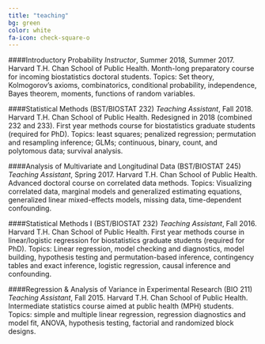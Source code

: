 ```yaml
---
title: "teaching"
bg: green
color: white
fa-icon: check-square-o
---
```





####Introductory Probability
	*Instructor*, Summer 2018, Summer 2017. Harvard T.H. Chan School of Public Health.
	Month-long preparatory course for incoming biostatistics doctoral students. Topics: Set theory, Kolmogorov’s axioms, combinatorics, conditional probability, independence, Bayes theorem, moments, functions of random variables. 

####Statistical Methods (BST/BIOSTAT 232) 
	*Teaching Assistant*, Fall 2018. Harvard T.H. Chan School of Public Health.
	Redesigned in 2018 (combined 232 and 233). First year methods course for biostatistics graduate students (required for PhD). Topics: least squares; penalized regression; permutation and resampling inference; GLMs; continuous, binary, count, and polytomous data; survival analysis. 

####Analysis of Multivariate and Longitudinal Data (BST/BIOSTAT 245)
	*Teaching Assistant*, Spring 2017. Harvard T.H. Chan School of Public Health.
	Advanced doctoral course on correlated data methods. Topics: Visualizing correlated data, marginal models and generalized estimating equations, generalized linear mixed-effects models, missing data, time-dependent confounding. 

####Statistical Methods I (BST/BIOSTAT 232)
	*Teaching Assistant*, Fall 2016. Harvard T.H. Chan School of Public Health.
	First year methods course in linear/logistic regression for biostatistics graduate students (required for PhD). Topics: Linear regression, model checking and diagnostics, model building, hypothesis testing and permutation-based inference, contingency tables and exact inference, logistic regression, causal inference and confounding. 

####Regression & Analysis of Variance in Experimental Research (BIO 211)
	*Teaching Assistant*, Fall 2015. Harvard T.H. Chan School of Public Health.
	Intermediate statistics course aimed at public health (MPH) students. Topics: simple and multiple linear regression, regression diagnostics and model fit, ANOVA, hypothesis testing, factorial and randomized block designs. 
